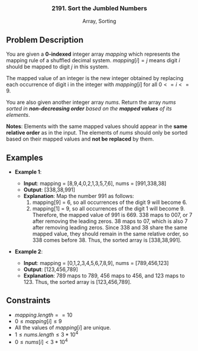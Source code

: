<p align="center">

  <h3 align="center">2191. Sort the Jumbled Numbers</h3>

  <p align="center">
    Array, Sorting
    <br>
  </p>
</p>

## Problem Description

You are given a **0-indexed** integer array $mapping$ which represents the mapping rule of a shuffled decimal system. $mapping[i] = j$ means digit $i$ should be mapped to digit $j$ in this system.

The mapped value of an integer is the new integer obtained by replacing each occurrence of digit i in the integer with $mapping[i]$ for all $0 <= i <= 9$.

You are also given another integer array $nums$. Return the array $nums$ _sorted in **non-decreasing order** based on the **mapped values** of its elements_.

**Notes**:
Elements with the same mapped values should appear in the **same relative order** as in the input.
The elements of $nums$ should only be sorted based on their mapped values and **not be replaced** by them.

## Examples

- **Example 1**:

  - **Input**: mapping = [8,9,4,0,2,1,3,5,7,6], nums = [991,338,38]
  - **Output**: [338,38,991]
  - **Explanation**: Map the number 991 as follows:
    1. mapping[9] = 6, so all occurrences of the digit 9 will become 6.
    2. mapping[1] = 9, so all occurrences of the digit 1 will become 9.
       Therefore, the mapped value of 991 is 669.
       338 maps to 007, or 7 after removing the leading zeros.
       38 maps to 07, which is also 7 after removing leading zeros.
       Since 338 and 38 share the same mapped value, they should remain in the same relative order, so 338 comes before 38.
       Thus, the sorted array is [338,38,991].

- **Example 2**:
  - **Input**: mapping = [0,1,2,3,4,5,6,7,8,9], nums = [789,456,123]
  - **Output**: [123,456,789]
  - **Explanation**: 789 maps to 789, 456 maps to 456, and 123 maps to 123. Thus, the sorted array is [123,456,789].

## Constraints

- $mapping.length == 10$
- $0 \leq   mapping[i] \leq 9$
- All the values of $mapping[i]$ are unique.
- $1 \leq nums.length \leq 3 * 10^4$
- $0 \leq nums[i] < 3 * 10^4$
